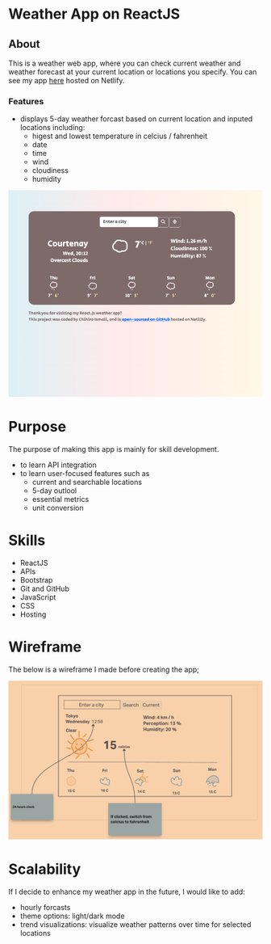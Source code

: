 # Weather App on ReactJS

## About

This is a weather web app, where you can check current weather and weather forecast at your current location or locations you specify. You can see my app [here](https://beautiful-brigadeiros-3e9e7f.netlify.app/) hosted on Netlify.

### Features

- displays 5-day weather forcast based on current location and inputed locations including:
  - higest and lowest temperature in celcius / fahrenheit
  - date
  - time
  - wind
  - cloudiness
  - humidity 

![a screenshot of the Weather App on ReactJS](./images/weather-app.png)

# Purpose

The purpose of making this app is mainly for skill development.

- to learn API integration
- to learn user-focused features such as
  - current and searchable locations
  - 5-day outlool
  - essential metrics 
  - unit conversion

# Skills

- ReactJS
- APIs
- Bootstrap
- Git and GitHub
- JavaScript
- CSS
- Hosting

# Wireframe
The below is a wireframe I made before creating the app;

![wireframe](./images/wireframe.png)

# Scalability

If I decide to enhance my weather app in the future, I would like to add:
  - hourly forcasts
  - theme options: light/dark mode
  - trend visualizations: visualize weather patterns over time for selected locations
